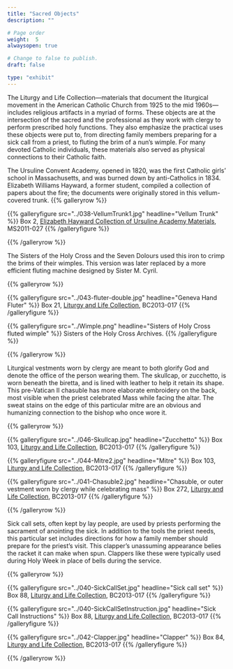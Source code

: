 ```yaml
---
title: "Sacred Objects"
description: ""

# Page order
weight:  5
alwaysopen: true

# Change to false to publish.
draft: false

type: "exhibit"
---
```

The Liturgy and Life Collection—materials that document the liturgical movement in the American Catholic Church from 1925 to the mid 1960s—includes religious artifacts in a myriad of forms. These objects are at the intersection of the sacred and the professional as they work with clergy to perform prescribed holy functions. They also emphasize the practical uses these objects were put to, from directing family members preparing for a sick call from a priest, to fluting the brim of a nun’s wimple. For many devoted Catholic individuals, these materials also served as physical connections to their Catholic faith.

The Ursuline Convent Academy, opened in 1820, was the first Catholic girls’ school in Massachusetts, and was burned down by anti-Catholics in 1834. Elizabeth Williams Hayward, a former student, compiled a collection of papers about the fire; the documents were originally stored in this vellum-covered trunk.
{{% galleryrow %}}

{{% galleryfigure src="../038-VellumTrunk1.jpg" headline="Vellum Trunk" %}}
Box 2, [Elizabeth Hayward Collection of Ursuline Academy Materials](https://bc-primo.hosted.exlibrisgroup.com/primo-explore/fulldisplay?docid=ALMA-BC21419981350001021&context=L&vid=bclib_new&search_scope=onesearch&tab=onesearch&lang=en_US), MS2011-027
{{% /galleryfigure %}}

{{% /galleryrow %}}

The Sisters of the Holy Cross and the Seven Dolours used this iron to crimp the brims of their wimples. This version was later replaced by a more efficient fluting machine designed by Sister M. Cyril.

{{% galleryrow %}}

{{% galleryfigure src="../043-fluter-double.jpg" headline="Geneva Hand Fluter" %}}
Box 21, [Liturgy and Life Collection](https://bc-primo.hosted.exlibrisgroup.com/primo-explore/fulldisplay?docid=ALMA-BC21440260550001021&context=L&vid=bclib_new&search_scope=bcl&tab=bcl_only&lang=en_US), BC2013-017
{{% /galleryfigure %}}

{{% galleryfigure src="../Wimple.png" headline="Sisters of Holy Cross fluted wimple" %}}
Sisters of the Holy Cross Archives.
{{% /galleryfigure %}}

{{% /galleryrow %}}

Liturgical vestments worn by clergy are meant to both glorify God and denote the office of the person wearing them. The skullcap, or zucchetto, is worn beneath the biretta, and is lined with leather to help it retain its shape. This pre-Vatican II chasuble has more elaborate embroidery on the back, most visible when the priest celebrated Mass while facing the altar. The sweat stains on the edge of this particular mitre are an obvious and humanizing connection to the bishop who once wore it.

{{% galleryrow %}}

{{% galleryfigure src="../046-Skullcap.jpg" headline="Zucchetto" %}}
Box 103, [Liturgy and Life Collection](https://bc-primo.hosted.exlibrisgroup.com/primo-explore/fulldisplay?docid=ALMA-BC21440260550001021&context=L&vid=bclib_new&search_scope=bcl&tab=bcl_only&lang=en_US), BC2013-017
{{% /galleryfigure %}}

{{% galleryfigure src="../044-Mitre2.jpg" headline="Mitre" %}}
Box 103, [Liturgy and Life Collection](https://bc-primo.hosted.exlibrisgroup.com/primo-explore/fulldisplay?docid=ALMA-BC21440260550001021&context=L&vid=bclib_new&search_scope=bcl&tab=bcl_only&lang=en_US), BC2013-017
{{% /galleryfigure %}}

{{% galleryfigure src="../041-Chasuble2.jpg" headline="Chasuble, or outer vestment worn by clergy while celebrating mass" %}}
Box 272, [Liturgy and Life Collection](https://bc-primo.hosted.exlibrisgroup.com/primo-explore/fulldisplay?docid=ALMA-BC21440260550001021&context=L&vid=bclib_new&search_scope=bcl&tab=bcl_only&lang=en_US), BC2013-017
{{% /galleryfigure %}}

{{% /galleryrow %}}

Sick call sets, often kept by lay people, are used by priests performing the sacrament of anointing the sick. In addition to the tools the priest needs, this particular set includes directions for how a family member should prepare for the priest’s visit. This clapper’s unassuming appearance belies the racket it can make when spun. Clappers like these were typically used during Holy Week in place of bells during the service.

{{% galleryrow %}}

{{% galleryfigure src="../040-SickCallSet.jpg" headline="Sick call set" %}}
Box 88, [Liturgy and Life Collection](https://bc-primo.hosted.exlibrisgroup.com/primo-explore/fulldisplay?docid=ALMA-BC21440260550001021&context=L&vid=bclib_new&search_scope=bcl&tab=bcl_only&lang=en_US), BC2013-017
{{% /galleryfigure %}}

{{% galleryfigure src="../040-SickCallSetInstruction.jpg" headline="Sick Call Instructions" %}}
Box 88, [Liturgy and Life Collection](https://bc-primo.hosted.exlibrisgroup.com/primo-explore/fulldisplay?docid=ALMA-BC21440260550001021&context=L&vid=bclib_new&search_scope=bcl&tab=bcl_only&lang=en_US), BC2013-017
{{% /galleryfigure %}}

{{% galleryfigure src="../042-Clapper.jpg" headline="Clapper" %}}
Box 84, [Liturgy and Life Collection](https://bc-primo.hosted.exlibrisgroup.com/primo-explore/fulldisplay?docid=ALMA-BC21440260550001021&context=L&vid=bclib_new&search_scope=bcl&tab=bcl_only&lang=en_US), BC2013-017
{{% /galleryfigure %}}

{{% /galleryrow %}}

